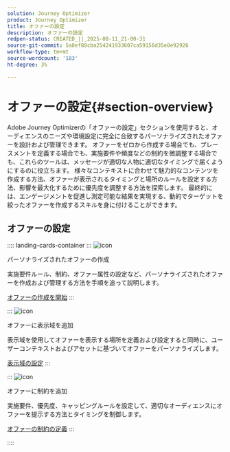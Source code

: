 ```yaml
---
solution: Journey Optimizer
product: Journey Optimizer
title: オファーの設定
description: オファーの設定
redpen-status: CREATED_||_2025-08-11_21-00-31
source-git-commit: 5a8ef88cba254241933607ca59156d35e0e92926
workflow-type: tm+mt
source-wordcount: '183'
ht-degree: 3%

---
```



# オファーの設定{#section-overview}

Adobe Journey Optimizerの「オファーの設定」セクションを使用すると、オーディエンスのニーズや環境設定に完全に合致するパーソナライズされたオファーを設計および管理できます。 オファーをゼロから作成する場合でも、プレースメントを定義する場合でも、実施要件や頻度などの制約を微調整する場合でも、これらのツールは、メッセージが適切な人物に適切なタイミングで届くようにするのに役立ちます。 様々なコンテキストに合わせて魅力的なコンテンツを作成する方法、オファーが表示されるタイミングと場所のルールを設定する方法、影響を最大化するために優先度を調整する方法を探索します。 最終的には、エンゲージメントを促進し測定可能な結果を実現する、動的でターゲットを絞ったオファーを作成するスキルを身に付けることができます。

## オファーの設定

:::: landing-cards-container
:::
![icon](https://cdn.experienceleague.adobe.com/icons/circle-play.svg)

パーソナライズされたオファーの作成

実施要件ルール、制約、オファー属性の設定など、パーソナライズされたオファーを作成および管理する方法を手順を追って説明します。

[オファーの作成を開始](../using/offers/offer-library/creating-personalized-offers.md)
:::

:::
![icon](https://cdn.experienceleague.adobe.com/icons/puzzle-piece.svg)

オファーに表示域を追加

表示域を使用してオファーを表示する場所を定義および設定すると同時に、ユーザーコンテキストおよびアセットに基づいてオファーをパーソナライズします。

[表示域の設定](../using/offers/offer-library/add-representations.md)
:::

:::
![icon](https://cdn.experienceleague.adobe.com/icons/bullseye.svg)

オファーに制約を追加

実施要件、優先度、キャッピングルールを設定して、適切なオーディエンスにオファーを提示する方法とタイミングを制御します。

[オファーの制約の定義](../using/offers/offer-library/add-constraints.md)
:::

::::
